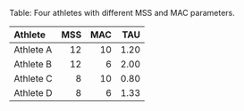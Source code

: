 


Table: Four athletes with different MSS and MAC parameters.

|Athlete   | MSS| MAC|  TAU|
|:---------|---:|---:|----:|
|Athlete A |  12|  10| 1.20|
|Athlete B |  12|   6| 2.00|
|Athlete C |   8|  10| 0.80|
|Athlete D |   8|   6| 1.33|






































































